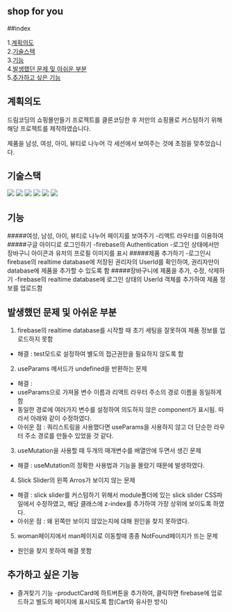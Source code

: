 ## shop for you

##index

1.[계획의도](#계획의도)  
2.[기술스택](#기술스택)  
3.[기능](#기능)  
4.[발생했던 문제 및 아쉬운 부분](#발생했던-문제-및-아쉬운-부분)  
5.[추가하고 싶은 기능](#추가하고-싶은-기능)

## 계획의도

드림코딩의 쇼핑몰만들기 프로젝트를 클론코딩한 후 저만의 쇼핑몰로 커스텀하기 위해 해당 프로젝트를 제작하였습니다.

제품을 남성, 여성, 아이, 뷰티로 나누어 각 세션에서 보여주는 것에 초점을 맞추었습니다.

## 기술스택

<img src="https://img.shields.io/badge/html5-E34F26?style=for-the-badge&logo=html5&logoColor=white"> <img src="https://img.shields.io/badge/javascript-F7DF1E?style=for-the-badge&logo=javascript&logoColor=black"> <img src="https://img.shields.io/badge/react-61DAFB?style=for-the-badge&logo=react&logoColor=black"> <img src="https://img.shields.io/badge/firebase-FFCA28?style=for-the-badge&logo=firebase&logoColor=white"> <img src="https://img.shields.io/badge/Tailwind CSS-06B6D4?style=for-the-badge&logo=Tailwind CSS&logoColor=white"/> <img src="https://img.shields.io/badge/github-181717?style=for-the-badge&logo=github&logoColor=white">

## 기능

#####여성, 남성, 아이, 뷰티로 나누어 페이지를 보여주기 -리액트 라우터를 이용하여 #####구글 아이디로 로그인하기
-firebase의 Authentication -로그인 상태에서만 장바구니 아이콘과 유저의 프로필 이미지를 표시 #####제품 추가하기 -로그인시 firebase의 realtime database에 저장된 권리자의 UserId를 확인하여,
권리자만이 database에 제품을 추가할 수 있도록 함 #####장바구니에 제품을 추가, 수정, 삭제하기
-firebase의 realtime database에 로그인 상태의 UserId 객체를 추가하여 제품 정보를 업로드함

## 발생했던 문제 및 아쉬운 부분

1. firebase의 realtime database를 시작할 때 초기 세팅을 잘못하여 제품 정보를 업로드하지 못함

- 해결 : test모드로 설정하여 별도의 접근권한을 필요하지 않도록 함

2. useParams 메서드가 undefined을 반환하는 문제

- 해결 :
- useParams으로 가져올 변수 이름과 리액트 라우터 주소의 경로 이름을 동일하게 함
- 동일한 경로에 여러가지 변수를 설정하여 의도하지 않은 component가 표시됨. 따라서 아래와 같이 수정하였다.
- 아쉬운 점 : 쿼리스트링을 사용했다면 useParams을 사용하지 않고 더 단순한 라우터 주소 경로를 만들수 있었을 것 같다.

3. useMutation을 사용할 때 두개의 매개변수를 배열안에 두면서 생긴 문제

- 해결 : useMutation의 정확한 사용법과 기능을 몰랐기 때문에 발생하였다.

4. Slick Slider의 왼쪽 Arros가 보이지 않는 문제

- 해결 : slick slider를 커스텀하기 위해서 module폴더에 있는 slick slider CSS파일에서 수정하였고, 해당 클래스에 z-index를 추가하여 가장 상위에 보이도록 하였다.
- 아쉬운 점 : 왜 왼쪽만 보이지 않았는지에 대해 원인을 찾지 못하였다.

5. woman페이지에서 man페이지로 이동할때 종종 NotFound페이지가 뜨는 문제

- 원인을 찾지 못하여 해결 못함

## 추가하고 싶은 기능

- 즐겨찾기 기능
  -productCard에 하트버튼을 추가하여, 클릭하면 firebase에 업로드하고 별도의 페이지에 표시되도록 함(Cart와 유사한 방식)
